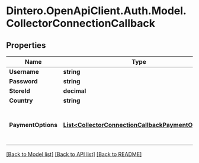 # Dintero.OpenApiClient.Auth.Model.CollectorConnectionCallback

## Properties

Name | Type | Description | Notes
------------ | ------------- | ------------- | -------------
**Username** | **string** |  | 
**Password** | **string** |  | 
**StoreId** | **decimal** |  | 
**Country** | **string** |  | 
**PaymentOptions** | [**List&lt;CollectorConnectionCallbackPaymentOptions&gt;**](CollectorConnectionCallbackPaymentOptions.md) | Payment options to enable for this connection  | 

[[Back to Model list]](../README.md#documentation-for-models) [[Back to API list]](../README.md#documentation-for-api-endpoints) [[Back to README]](../README.md)

